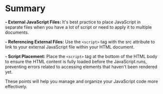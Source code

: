 # Summary

**- External JavaScript Files:** It's best practice to place JavaScript in separate files when you have a lot of script or need to apply it to multiple documents.

**- Referencing External Files:** Use the `<script>` tag with the src attribute to link to your external JavaScript file within your HTML document.

**- Script Placement:** Place the `<script>` tag at the bottom of the HTML body to ensure the HTML content is fully loaded before the JavaScript runs, preventing errors related to accessing elements that haven't been rendered yet.

These points will help you manage and organize your JavaScript code more effectively.
